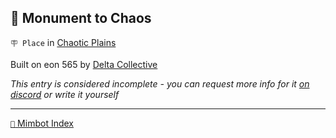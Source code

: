 ## 🎲 Monument to Chaos

`🪧 Place` in [Chaotic Plains](<https://zeithalt.github.io/r/chaotic_plains.html>)

Built on eon 565 by [Delta Collective](<https://zeithalt.github.io/r/delta_collective.html>)

_This entry is considered incomplete - you can request more info for it [on discord](<https://discord.com/channels/562910943848169472/1173922660489633802>) or write it yourself_

-----
[`📑` Mimbot Index](<https://zeithalt.github.io/r/#74a0>)
<!---
keywords:  dc, chaotic plains
aliases: 
-->